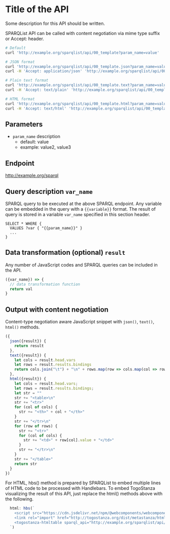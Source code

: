 # Title of the API

Some description for this API should be written.

SPARQList API can be called with content negotiation via mime type suffix or Accept: header.

```sh
# Default
curl 'http://example.org/sparqlist/api/00_template?param_name=value'

# JSON format
curl 'http://example.org/sparqlist/api/00_template.json?param_name=value'
curl -H 'Accept: application/json' 'http://example.org/sparqlist/api/00_template?param_name=value'

# Plain text format
curl 'http://example.org/sparqlist/api/00_template.text?param_name=value'
curl -H 'Accept: text/plain' 'http://example.org/sparqlist/api/00_template?param_name=value'

# HTML format
curl 'http://example.org/sparqlist/api/00_template.html?param_name=value'
curl -H 'Accept: text/html' 'http://example.org/sparqlist/api/00_template?param_name=value'
```

## Parameters

* `param_name` description
  * default: value
  * example: value2, value3

## Endpoint

http://example.org/sparql

## Query description `var_name`

SPARQL query to be executed at the above SPARQL endpoint.
Any variable can be embedded in the query with a `{{variable}}` format.
The result of query is stored in a variable `var_name` specified in this section header.

```sparql
SELECT * WHERE {
  VALUES ?var { "{{param_name}}" }
  ...
}
```

## Data transformation (optional) `result`

Any number of JavaScript codes and SPARQL queries can be included in the API.

```javascript
({var_name}) => {
  // data transformation function
  return val
}
```

## Output with content negotiation

Content-type negotiation aware JavaScript snippet with `json()`, `text()`, `html()` methods.

```javascript
({
  json({result}) {
    return result
  },
  text({result}) {
    let cols = result.head.vars
    let rows = result.results.bindings
    return cols.join("\t") + "\n" + rows.map(row => cols.map(col => row[col].value).join("\t")).join("\n")
  },
  html({result}) {
    let cols = result.head.vars;
    let rows = result.results.bindings;
    let str = ""
    str += "<table>\n"
    str += "<tr>"
    for (col of cols) {
      str += "<th>" + col + "</th>"
    }
    str += "</tr>\n"
    for (row of rows) {
      str += "<tr>"
      for (col of cols) {
        str += "<td>" + row[col].value + "</td>"
      }
      str += "</tr>\n"
    }
    str += "</table>"
    return str
  }
})
```

For HTML, hbs() method is prepared by SPARQList to embed multiple lines of HTML code to be processed with Handlebars.
To embed TogoStanza visualizing the result of this API, just replace the html() methods above with the following.

```javascript
  html: hbs(`
    <script src="https://cdn.jsdelivr.net/npm/@webcomponents/webcomponentsjs@2.2.7/webcomponents-loader.js" crossorigin></script>
    <link rel="import" href="http://togostanza.org/dist/metastanza/htmltable/">
    <togostanza-htmltable sparql_api="http://example.org/sparqlist/api/00_template?param_name={{param_name}}" title="D3 htmltable"></togostanza-htmltable>
  `)
```
